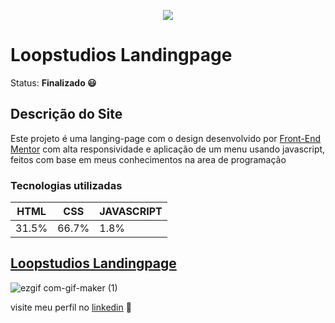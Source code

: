 
 <p align="center">
  <img src="https://raw.githubusercontent.com/rebecasguerri/Loopstudios-landing-page/d1f1cbb5a7689a70c2e317eadbbbc6492a6bf3ff/images/logo.svg">
</p>
 
 
# Loopstudios Landingpage
Status: **Finalizado 😃**

 ## Descrição do Site
   Este projeto é uma langing-page com o design desenvolvido por [Front-End Mentor](https://www.frontendmentor.io/) com alta responsividade e aplicação de um menu usando javascript,  feitos com base em meus conhecimentos na area de programação 
   
### Tecnologias utilizadas
  HTML| CSS | JAVASCRIPT
  ---|---|---|
  31.5%|66.7%| 1.8%
  
  ## [Loopstudios Landingpage](https://rebecasguerri.github.io/Loopstudios-landing-page//)
  
  ![ezgif com-gif-maker (1)](https://raw.githubusercontent.com/rebecasguerri/Loopstudios-landing-page/main/loop%20gif/ezgif.com-gif-maker.gif)
  
  visite meu perfil no [linkedin](https://www.linkedin.com/in/rebeca-freitas-16b16a232/) 💟
